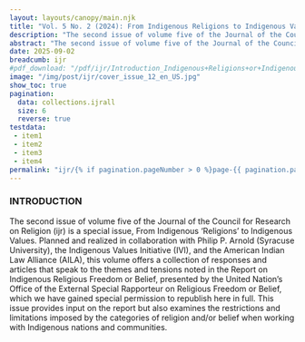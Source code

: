 ```yaml
---
layout: layouts/canopy/main.njk
title: "Vol. 5 No. 2 (2024): From Indigenous Religions to Indigenous Values"
description: "The second issue of volume five of the Journal of the Council for Research on Religion (ijr) is a special issue,  From Indigenous ‘Religions’ to Indigenous Values. Planned and realized in collaboration with Philip P. Arnold (Syracuse University)"
abstract: "The second issue of volume five of the Journal of the Council for Research on Religion (ijr) is a special issue,  From Indigenous ‘Religions’ to Indigenous Values. Planned and realized in collaboration with Philip P. Arnold (Syracuse University), the Indigenous Values Initiative (IVI), and the American Indian Law Alliance (AILA), this volume offers a collection of responses and articles that speak to the themes and tensions noted in the Report on Indigenous Religious Freedom or Belief, presented by the United Nation’s Office of the External Special Rapporteur on Religious Freedom or Belief, which we have gained special permission to republish here in full."
date: 2025-09-02
breadcumb: ijr
#pdf_download: "/pdf/ijr/Introduction_Indigenous+Religions+or+Indigenous+Values_FINAL.pdf"
image: "/img/post/ijr/cover_issue_12_en_US.jpg"
show_toc: true
pagination:
  data: collections.ijrall
  size: 6
  reverse: true
testdata:
 - item1
 - item2
 - item3
 - item4
permalink: "ijr/{% if pagination.pageNumber > 0 %}page-{{ pagination.pageNumber + 1 }}/{% endif %}index.html"
---
```


### INTRODUCTION

The second issue of volume five of the Journal of the Council for Research on Religion (ijr) is a special issue,  From Indigenous ‘Religions’ to Indigenous Values. Planned and realized in collaboration with Philip P. Arnold (Syracuse University), the Indigenous Values Initiative (IVI), and the American Indian Law Alliance (AILA), this volume offers a collection of responses and articles that speak to the themes and tensions noted in the Report on Indigenous Religious Freedom or Belief, presented by the United Nation’s Office of the External Special Rapporteur on Religious Freedom or Belief, which we have gained special permission to republish here in full. This issue provides input on the report but also examines the restrictions and limitations imposed by the categories of religion and/or belief when working with Indigenous nations and communities.
